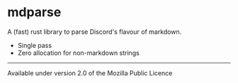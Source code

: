 # mdparse

A (fast) rust library to parse Discord's flavour of markdown.

- Single pass
- Zero allocation for non-markdown strings

---

Available under version 2.0 of the Mozilla Public Licence
